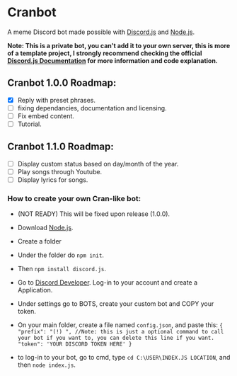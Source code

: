 # Cranbot
 A meme Discord bot made possible with [Discord.js](https://discordjs.guide) and [Node.js](https://nodejs.org). &nbsp;

 **Note: This is a private bot, you can't add it to your own server, this is more of a template project, I strongly recommend checking the official [Discord.js Documentation](https://discordjs.guide) for more information and code explanation.**

## Cranbot 1.0.0 Roadmap:
- [x] Reply with preset phrases.
- [ ] fixing dependancies, documentation and licensing.
- [ ] Fix embed content.
- [ ] Tutorial.

## Cranbot 1.1.0 Roadmap:
- [ ] Display custom status based on day/month of the year.
- [ ] Play songs through Youtube.
- [ ] Display lyrics for songs.

### How to create your own Cran-like bot:
* (NOT READY) This will be fixed upon release (1.0.0).
* Download [Node.js](https://nodejs.org/en/download/).
* Create a folder
* Under the folder do `npm init`.
* Then `npm install discord.js`.
* Go to [Discord Developer](https://discordapp.com/developers/applications/). Log-in to your account and create a Application.
* Under settings go to BOTS, create your custom bot and COPY your token.
* On your main folder, create a file named `config.json`, and paste this: ```{
	"prefix": "(!) ", //Note: this is just a optional command to call your bot if you want to, you can delete this line if you want. 
	"token": 'YOUR DISCORD TOKEN HERE'
    }```

* to log-in to your bot, go to cmd, type `cd C:\USER\INDEX.JS LOCATION`, and then `node index.js`.